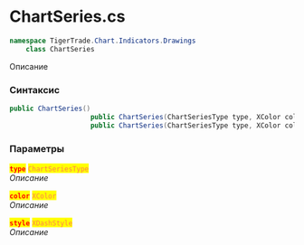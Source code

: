 
# ChartSeries.cs
```csharp
namespace TigerTrade.Chart.Indicators.Drawings  
    class ChartSeries
```

Описание

### Синтаксис
```csharp
public ChartSeries()
                    public ChartSeries(ChartSeriesType type, XColor color)
                    public ChartSeries(ChartSeriesType type, XColor color, XDashStyle style)
```

### Параметры  
<mark style="color:red;">**`type`**</mark> <mark style="color:coral;">`ChartSeriesType`</mark>  
 *Описание*  
  
<mark style="color:red;">**`color`**</mark> <mark style="color:coral;">`XColor`</mark>  
 *Описание*  
  
<mark style="color:red;">**`style`**</mark> <mark style="color:coral;">`XDashStyle`</mark>  
 *Описание*  
  

                    
                    